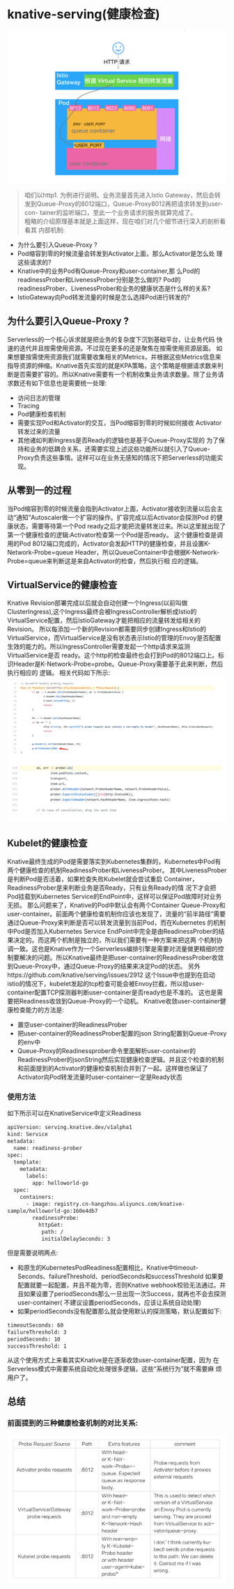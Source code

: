 # knative-serving(健康检查)

![](knative-serving%E5%81%A5%E5%BA%B7%E6%A3%80%E6%9F%A5/079AB471-9D32-46E5-81D1-FCC66C1F30BC.png)
> 咱们以http1. 为例进行说明。业务流量首先进入Istio Gateway，然后会转发到Queue-Proxy的8012端口，Queue-Proxy8012再把请求转发到user-con- tainer的监听端口，至此一个业务请求的服务就算完成了。   
粗略的介绍原理基本就是上面这样，现在咱们对几个细节进行深入的剖析看看其 内部机制: 
* 为什么要引入Queue-Proxy ? 
* Pod缩容到零的时候流量会转发到Activator上面，那么Activator是怎么处
理这些请求的?
* Knative中的业务Pod有Queue-Proxy和user-container,那 么Pod的readinessProber和LivenessProber分别是怎么做的? Pod的readinessProber、LivenessProber和业务的健康状态是什么样的关系? 
* IstioGateway向Pod转发流量的时候是怎么选择Pod进行转发的?

## 为什么要引入Queue-Proxy ?
Serverless的一个核心诉求就是把业务的复杂度下沉到基础平台，让业务代码 快速的迭代并且按需使用资源。不过现在更多的还是聚焦在按需使用资源层面。 
如果想要按需使用资源我们就需要收集相关的Metrics，并根据这些Metrics信息来指导资源的伸缩。Knative首先实现的就是KPA策略，这个策略是根据请求数来判断是否需要扩容的。所以Knative需要有一个机制收集业务请求数量。除了业务请求数还有如下信息也是需要统一处理:
* 访问日志的管理 
* Tracing
* Pod健康检查机制 
* 需要实现Pod和Activator的交互，当Pod缩容到零的时候如何接收
Activator转发过来的流量
* 其他诸如判断Ingress是否Ready的逻辑也是基于Queue-Proxy实现的 
为了保持和业务的低耦合关系，还需要实现上述这些功能所以就引入了Queue- Proxy负责这些事情。这样可以在业务无感知的情况下把Serverless的功能实现。 

## 从零到一的过程
当Pod缩容到零的时候流量会指到Activator上面，Activator接收到流量以后会主动“通知”Autoscaler做一个扩容的操作。扩容完成以后Activator会探测Pod 的健康状态，需要等待第一个Pod ready之后才能把流量转发过来。所以这里就出现了第一个健康检查的逻辑:Activator检查第一个Pod是否ready。 
这个健康检查是调用的Pod 8012端口完成的，Activator会发起HTTP的健康检查，并且设置K-Network-Probe=queue Header，所以QueueContainer中会根据K-Network-Probe=queue来判断这是来自Activator的检查，然后执行相 应的逻辑。 

## VirtualService的健康检查
Knative Revision部署完成以后就会自动创建一个Ingress(以前叫做 ClusterIngress),这个Ingress最终会被IngressController解析成Istio的VirtualService配置，然后IstioGateway才能把相应的流量转发给相关的Revision。 
所以每添加一个新的Revision都需要同步创建Ingress和Istio的VirtualService，而VirtualService是没有状态表示Istio的管理的Envoy是否配置生效的能力的。所以IngressController需要发起一个http请求来监测VirtualService是否 ready。这个http的检查最终也会打到Pod的8012端口上。标识Header是K-Network-Probe=probe。Queue-Proxy需要基于此来判断，然后执行相应的 逻辑。 
相关代码如下所示: 
![](knative-serving%E5%81%A5%E5%BA%B7%E6%A3%80%E6%9F%A5/F1B1FD7B-47D2-4765-9713-080B4826257F.png)
![](knative-serving%E5%81%A5%E5%BA%B7%E6%A3%80%E6%9F%A5/4069F46E-011D-4FD7-82F7-51CC00D627EC.png)

## Kubelet的健康检查
Knative最终生成的Pod是需要落实到Kubernetes集群的，Kubernetes中Pod有两个健康检查的机制ReadinessProber和LivenessProber。 其中LivenessProber是判断Pod是否活着，如果检查失败Kubelet就会尝试重启 Container，ReadinessProber是来判断业务是否Ready，只有业务Ready的情 况下才会把Pod挂载到Kubernetes Service的EndPoint中，这样可以保证Pod故障时对业务无损。 
那么问题来了，Knative的Pod中默认会有两个Container Queue-Proxy和 user-container。前面两个健康检查机制你应该也发现了，流量的“前半路径”需要通过Queue-Proxy来判断是否可以转发流量到当前Pod，而在Kubernetes 的机制中Pod是否加入Kubernetes Service EndPoint中完全是由ReadinessProber的结果决定的。而这两个机制是独立的，所以我们需要有一种方案来把这两 个机制协调一致。这也是Knative作为一个Serverless编排引擎是需要对流量做更精细的控制要解决的问题。所以Knative最终是把user-container的ReadinessProber收敛到Queue-Proxy中，通过Queue-Proxy的结果来决定Pod的状态。 
另外https://github.com/knative/serving/issues/2912 这个Issue中也提到在启动istio的情况下，kubelet发起的tcp检查可能会被Envoy拦截，所以给user-container配置TCP探测器判断user-container是否ready也是不准的。 这也是需要把Readiness收敛到Queue-Proxy的一个动机。
Knative收敛user-container健康检查能力的方法是:
* 置空user-container的ReadinessProber
* 把user-container的ReadinessProber配置的json String配置到Queue-Proxy的env中
* Queue-Proxy的Readinessprober命令里面解析user-container的ReadinessProber的jsonString然后实现健康检查逻辑。并且这个检查的机制和前面提到的Activator的健康检查机制合并到了一起。这样做也保证了Activator向Pod转发流量时user-container一定是Ready状态 
### 使用方法
如下所示可以在KnativeService中定义Readiness 
```
apiVersion: serving.knative.dev/v1alpha1
kind: Service
metadata:
  name: readiness-prober 
spec:
  template:
    metadata:
	  labels: 
        app: helloworld-go 
  spec:
    containers:				
      - image: registry.cn-hangzhou.aliyuncs.com/knative-sample/helloworld-go:160e4db7 
        readinessProbe:
          httpGet:
           path: /
           initialDelaySeconds: 3 
```
但是需要说明两点:
* 和原生的KubernetesPodReadiness配置相比，Knative中timeout-Seconds、failureThreshold、periodSeconds和successThreshold 如果要配置就要一起配置，并且不能为零，否则Knative webhook校验无法通过。并且如果设置了periodSeconds那么一旦出现一次Success，就再也不会去探测user-container( 不建议设置periodSeconds，应该让系统自动处理) 
* 如果periodSeconds没有配置那么就会使用默认的探测策略，默认配置如下:

```
timeoutSeconds: 60
failureThreshold: 3
periodSeconds: 10
successThreshold: 1 
```
从这个使用方式上来看其实Knative是在逐渐收敛user-container配置，因为 在Serverless模式中需要系统自动化处理很多逻辑，这些“系统行为”就不需要麻 烦用户了。 

## 总结
### 前面提到的三种健康检查机制的对比关系:
![](knative-serving%E5%81%A5%E5%BA%B7%E6%A3%80%E6%9F%A5/2144B752-6671-4EF3-8F0C-8FD33A385E91.png)